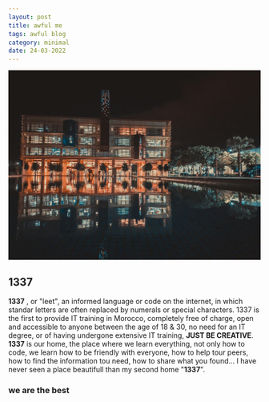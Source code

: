 ```yaml
---
layout: post
title: awful me
tags: awful blog
category: minimal
date: 24-03-2022
---
```

![](/1337.jpeg)
## 1337

**1337** , or "leet", an informed language or code on the internet, in which standar letters are often replaced by numerals or special characters.
1337 is the first to provide IT training in Morocco, completely free of charge, open and accessible to anyone between the age of 18 & 30, no need for an IT degree, or of having undergone extensive IT training, **JUST BE CREATIVE**.
**1337** is our home, the place where we learn everything, not only how to code, we learn how to be friendly with everyone, how to help tour peers, how to find the information tou need, how to share what you found...
I have never seen a place beautifull than my second home "**1337**".
### we are the best